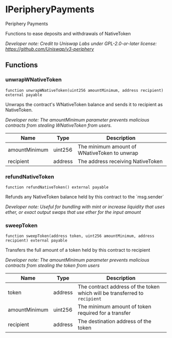 

# IPeripheryPayments


Periphery Payments

Functions to ease deposits and withdrawals of NativeToken

*Developer note: Credit to Uniswap Labs under GPL-2.0-or-later license:
https://github.com/Uniswap/v3-periphery*


## Functions
### unwrapWNativeToken


```solidity
function unwrapWNativeToken(uint256 amountMinimum, address recipient) external payable
```

Unwraps the contract&#x27;s WNativeToken balance and sends it to recipient as NativeToken.

*Developer note: The amountMinimum parameter prevents malicious contracts from stealing WNativeToken from users.*

| Name | Type | Description |
| ---- | ---- | ----------- |
| amountMinimum | uint256 | The minimum amount of WNativeToken to unwrap |
| recipient | address | The address receiving NativeToken |

### refundNativeToken


```solidity
function refundNativeToken() external payable
```

Refunds any NativeToken balance held by this contract to the &#x60;msg.sender&#x60;

*Developer note: Useful for bundling with mint or increase liquidity that uses ether, or exact output swaps
that use ether for the input amount*

### sweepToken


```solidity
function sweepToken(address token, uint256 amountMinimum, address recipient) external payable
```

Transfers the full amount of a token held by this contract to recipient

*Developer note: The amountMinimum parameter prevents malicious contracts from stealing the token from users*

| Name | Type | Description |
| ---- | ---- | ----------- |
| token | address | The contract address of the token which will be transferred to `recipient` |
| amountMinimum | uint256 | The minimum amount of token required for a transfer |
| recipient | address | The destination address of the token |


